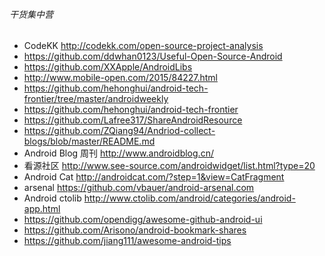 ###### 干货集中营
- CodeKK    http://codekk.com/open-source-project-analysis
- https://github.com/ddwhan0123/Useful-Open-Source-Android
- https://github.com/XXApple/AndroidLibs
- http://www.mobile-open.com/2015/84227.html
- https://github.com/hehonghui/android-tech-frontier/tree/master/androidweekly
- https://github.com/hehonghui/android-tech-frontier
- https://github.com/Lafree317/ShareAndroidResource
- https://github.com/ZQiang94/Andriod-collect-blogs/blob/master/README.md
- Android Blog 周刊     http://www.androidblog.cn/
- 看源社区    http://www.see-source.com/androidwidget/list.html?type=20
- Android Cat    http://androidcat.com/?step=1&view=CatFragment
- arsenal    https://github.com/vbauer/android-arsenal.com
- Android ctolib    http://www.ctolib.com/android/categories/android-app.html
- https://github.com/opendigg/awesome-github-android-ui
- https://github.com/Arisono/android-bookmark-shares
- https://github.com/jiang111/awesome-android-tips




